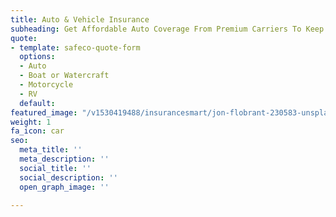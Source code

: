 ```yaml
---
title: Auto & Vehicle Insurance
subheading: Get Affordable Auto Coverage From Premium Carriers To Keep You Well Protected
quote:
- template: safeco-quote-form
  options:
  - Auto
  - Boat or Watercraft
  - Motorcycle
  - RV
  default: 
featured_image: "/v1530419488/insurancesmart/jon-flobrant-230583-unsplash-1.jpg"
weight: 1
fa_icon: car
seo:
  meta_title: ''
  meta_description: ''
  social_title: ''
  social_description: ''
  open_graph_image: ''

---
```

